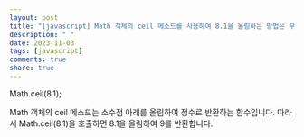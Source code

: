 ```yaml
---
layout: post
title: "[javascript] Math 객체의 ceil 메소드를 사용하여 8.1을 올림하는 방법은 무엇인가요?"
description: " "
date: 2023-11-03
tags: [javascript]
comments: true
share: true
---
```

Math.ceil(8.1);

Math 객체의 ceil 메소드는 소수점 아래를 올림하여 정수로 반환하는 함수입니다. 따라서 Math.ceil(8.1)을 호출하면 8.1을 올림하여 9를 반환합니다.